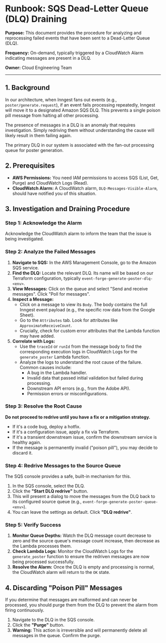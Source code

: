# Runbook: SQS Dead-Letter Queue (DLQ) Draining

**Purpose:** This document provides the procedure for analyzing and reprocessing failed events that have been sent to a Dead-Letter Queue (DLQ).

**Frequency:** On-demand, typically triggered by a CloudWatch Alarm indicating messages are present in a DLQ.

**Owner:** Cloud Engineering Team

---

## 1. Background

In our architecture, when Inngest fans out events (e.g., `poster/generate.request`), if an event fails processing repeatedly, Inngest will move it to a designated Amazon SQS DLQ. This prevents a single poison pill message from halting all other processing.

The presence of messages in a DLQ is an anomaly that requires investigation. Simply redriving them without understanding the cause will likely result in them failing again.

The primary DLQ in our system is associated with the fan-out processing queue for poster generation.

## 2. Prerequisites

- **AWS Permissions:** You need IAM permissions to access SQS (List, Get, Purge) and CloudWatch Logs (Read).
- **CloudWatch Alarm:** A CloudWatch alarm, `DLQ-Messages-Visible-Alarm`, should have notified you of this situation.

## 3. Investigation and Draining Procedure

### Step 1: Acknowledge the Alarm

Acknowledge the CloudWatch alarm to inform the team that the issue is being investigated.

### Step 2: Analyze the Failed Messages

1.  **Navigate to SQS:** In the AWS Management Console, go to the Amazon SQS service.
2.  **Find the DLQ:** Locate the relevant DLQ. Its name will be based on our Terraform configuration, typically `event-forge-generate-poster-dlq-<env>`.
3.  **View Messages:** Click on the queue and select "Send and receive messages". Click "Poll for messages".
4.  **Inspect a Message:**
    - Click on a message to view its `Body`. The body contains the full Inngest event payload (e.g., the specific row data from the Google Sheet).
    - Go to the `Attributes` tab. Look for attributes like `ApproximateReceiveCount`.
    - Crucially, check for custom error attributes that the Lambda function may have added.
5.  **Correlate with Logs:**
    - Use the `traceId` or `runId` from the message body to find the corresponding execution logs in CloudWatch Logs for the `generate_poster` Lambda function.
    - Analyze the logs to understand the root cause of the failure. Common causes include:
      - A bug in the Lambda handler.
      - Invalid data that passed initial validation but failed during processing.
      - Downstream API errors (e.g., from the Adobe API).
      - Permission errors or misconfigurations.

### Step 3: Resolve the Root Cause

**Do not proceed to redrive until you have a fix or a mitigation strategy.**

- If it's a code bug, deploy a hotfix.
- If it's a configuration issue, apply a fix via Terraform.
- If it's a transient downstream issue, confirm the downstream service is healthy again.
- If the message is permanently invalid ("poison pill"), you may decide to discard it.

### Step 4: Redrive Messages to the Source Queue

The SQS console provides a safe, built-in mechanism for this.

1.  In the SQS console, select the DLQ.
2.  Click the **"Start DLQ redrive"** button.
3.  This will present a dialog to move the messages from the DLQ back to its configured source queue (e.g., `event-forge-generate-poster-queue-<env>`).
4.  You can leave the settings as default. Click **"DLQ redrive"**.

### Step 5: Verify Success

1.  **Monitor Queue Depths:** Watch the DLQ message count decrease to zero and the source queue's message count increase, then decrease as the Lambda processes them.
2.  **Check Lambda Logs:** Monitor the CloudWatch Logs for the `generate_poster` function to ensure the redriven messages are now being processed successfully.
3.  **Resolve the Alarm:** Once the DLQ is empty and processing is normal, the CloudWatch alarm will return to the `OK` state.

## 4. Discarding "Poison Pill" Messages

If you determine that messages are malformed and can never be processed, you should purge them from the DLQ to prevent the alarm from firing continuously.

1.  Navigate to the DLQ in the SQS console.
2.  Click the **"Purge"** button.
3.  **Warning:** This action is irreversible and will permanently delete all messages in the queue. Confirm the purge.
